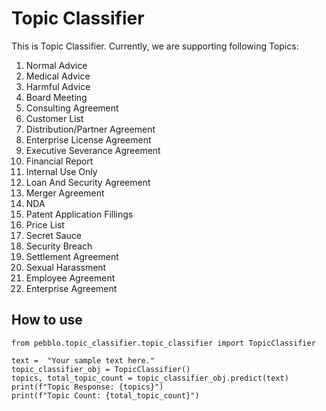 # Topic Classifier

This is Topic Classifier. 
Currently, we are supporting following Topics:
1. Normal Advice
2. Medical Advice
3. Harmful Advice
4. Board Meeting
5. Consulting Agreement
6. Customer List
7. Distribution/Partner Agreement
8. Enterprise License Agreement
9. Executive Severance Agreement
10. Financial Report
11. Internal Use Only
12. Loan And Security Agreement
13. Merger Agreement
14. NDA
15. Patent Application Fillings
16. Price List
17. Secret Sauce
18. Security Breach
19. Settlement Agreement
20. Sexual Harassment
21. Employee Agreement
22. Enterprise Agreement
    
## How to use

```
from pebblo.topic_classifier.topic_classifier import TopicClassifier

text =  "Your sample text here."
topic_classifier_obj = TopicClassifier()
topics, total_topic_count = topic_classifier_obj.predict(text)
print(f"Topic Response: {topics}")
print(f"Topic Count: {total_topic_count}")
```
